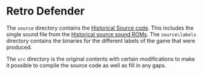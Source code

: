 # Retro Defender

The `source` directory contains the [Historical Source code](https://github.com/historicalsource/defender). This includes the single sound file from the [Historical source sound ROMs](https://github.com/historicalsource/williams-soundroms). The `source\labels` directory contains the binaries for the different labels of the game that were produced.

The `src` directory is the original contents with certain modifications to make it possible to compile the source code as well as fill in any gaps.

